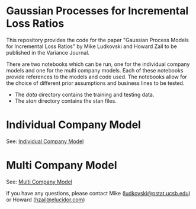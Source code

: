 # Gaussian Processes for Incremental Loss Ratios

This repository provides the code for the paper "Gaussian Process Models for Incremental Loss Ratios" by Mike Ludkovski and Howard Zail to be published in the Variance Journal.

There are two notebooks which can be run, one for the individual company models and one for the multi company models.  Each of these notebooks provide references to the models and code used.  The notebooks allow for the choice of different prior assumptions and business lines to be tested.


* The *data* directory contains the training and testing data.
* The *stan* directory contains the stan files.

# Individual Company Model

See: [Individual Company Model](report_algorithms_05.Rmd)

# Multi Company Model

See: [Multi Company Model](report_algorithms_multi_05.Rmd)


If you have any questions, please contact Mike (ludkovski@pstat.ucsb.edu) or Howard (hzail@elucidor.com) 

